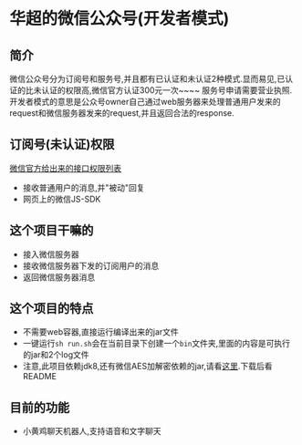 # 华超的微信公众号(开发者模式)

## 简介
微信公众号分为订阅号和服务号,并且都有已认证和未认证2种模式.显而易见,已认证的比未认证的权限高,微信官方认证300元一次~~~~
服务号申请需要营业执照.
开发者模式的意思是公众号owner自己通过web服务器来处理普通用户发来的request和微信服务器发来的request,并且返回合法的response.

## 订阅号(未认证)权限
[微信官方给出来的接口权限列表](http://mp.weixin.qq.com/wiki/13/8d4957b72037e3308a0ca1b21f25ae8d.html)
- 接收普通用户的消息,并"被动"回复
- 网页上的微信JS-SDK

## 这个项目干嘛的
- 接入微信服务器
- 接收微信服务器下发的订阅用户的消息
- 返回微信服务器消息

## 这个项目的特点
- 不需要web容器,直接运行编译出来的jar文件
- 一键运行`sh run.sh`会在当前目录下创建一个`bin`文件夹,里面的内容是可执行的jar和2个log文件
- 注意,此项目依赖jdk8,还有微信AES加解密依赖的jar,请看[这里](http://www.oracle.com/technetwork/java/javase/downloads/jce8-download-2133166.html).下载后看README

## 目前的功能
- 小黄鸡聊天机器人,支持语音和文字聊天



